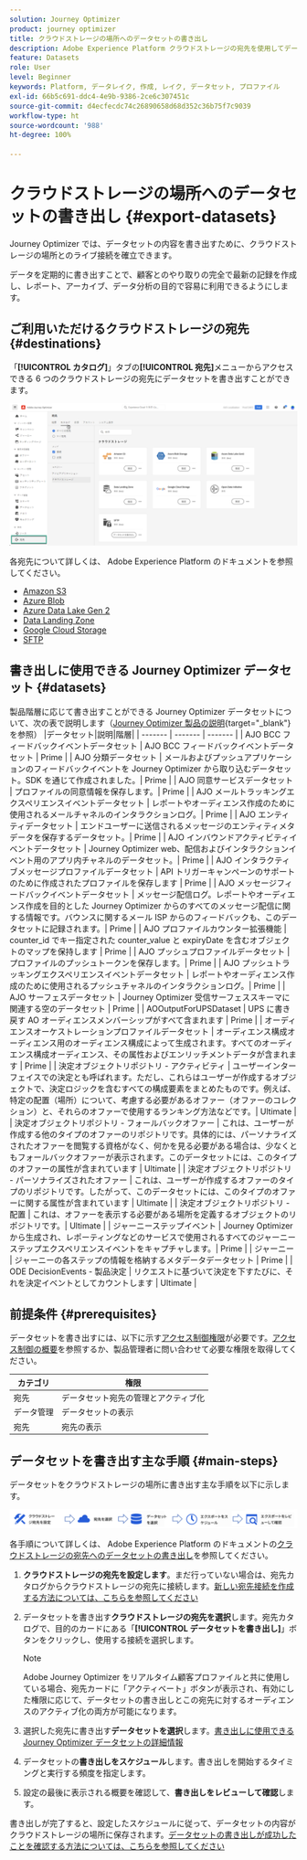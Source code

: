 ```yaml
---
solution: Journey Optimizer
product: journey optimizer
title: クラウドストレージの場所へのデータセットの書き出し
description: Adobe Experience Platform クラウドストレージの宛先を使用してデータセットを書き出す方法について説明します。
feature: Datasets
role: User
level: Beginner
keywords: Platform, データレイク, 作成, レイク, データセット, プロファイル
exl-id: 66b5c691-ddc4-4e9b-9386-2ce6c307451c
source-git-commit: d4ecfecdc74c26890658d68d352c36b75f7c9039
workflow-type: ht
source-wordcount: '988'
ht-degree: 100%

---
```


# クラウドストレージの場所へのデータセットの書き出し {#export-datasets}

Journey Optimizer では、データセットの内容を書き出すために、クラウドストレージの場所とのライブ接続を確立できます。

データを定期的に書き出すことで、顧客とのやり取りの完全で最新の記録を作成し、レポート、アーカイブ、データ分析の目的で容易に利用できるようにします。

## ご利用いただけるクラウドストレージの宛先 {#destinations}

「**[!UICONTROL カタログ]**」タブの&#x200B;**[!UICONTROL 宛先]**&#x200B;メニューからアクセスできる 6 つのクラウドストレージの宛先にデータセットを書き出すことができます。

![](assets/dataset-export-setup.png)


各宛先について詳しくは、 Adobe Experience Platform のドキュメントを参照してください。

* [Amazon S3](https://experienceleague.adobe.com/docs/experience-platform/destinations/catalog/cloud-storage/amazon-s3.html?lang=ja)
* [Azure Blob](https://experienceleague.adobe.com/docs/experience-platform/destinations/catalog/cloud-storage/azure-blob.html?lang=ja)
* [Azure Data Lake Gen 2](https://experienceleague.adobe.com/docs/experience-platform/destinations/catalog/cloud-storage/adls-gen2.html?lang=ja)
* [Data Landing Zone](https://experienceleague.adobe.com/docs/experience-platform/destinations/catalog/cloud-storage/data-landing-zone.html?lang=ja)
* [Google Cloud Storage](https://experienceleague.adobe.com/docs/experience-platform/destinations/catalog/cloud-storage/google-cloud-storage.html?lang=ja)
* [SFTP](https://experienceleague.adobe.com/docs/experience-platform/destinations/catalog/cloud-storage/sftp.html?lang=ja)

## 書き出しに使用できる Journey Optimizer データセット {#datasets}

製品階層に応じて書き出すことができる Journey Optimizer データセットについて、次の表で説明します（[Journey Optimizer 製品の説明](https://helpx.adobe.com/jp/legal/product-descriptions/adobe-journey-optimizer.html){target="_blank"}を参照）
|データセット|説明|階層|
| ------- | ------- | ------- |
| AJO BCC フィードバックイベントデータセット | AJO BCC フィードバックイベントデータセット | Prime |
| AJO 分類データセット | メールおよびプッシュアプリケーションのフィードバックイベントを Journey Optimizer から取り込むデータセット。SDK を通じて作成されました。| Prime |
| AJO 同意サービスデータセット | プロファイルの同意情報を保存します。| Prime |
| AJO メールトラッキングエクスペリエンスイベントデータセット | レポートやオーディエンス作成のために使用されるメールチャネルのインタラクションログ。| Prime |
| AJO エンティティデータセット | エンドユーザーに送信されるメッセージのエンティティメタデータを保存するデータセット。| Prime |
| AJO インバウンドアクティビティイベントデータセット | Journey Optimizer web、配信およびインタラクションイベント用のアプリ内チャネルのデータセット。| Prime |
| AJO インタラクティブメッセージプロファイルデータセット | API トリガーキャンペーンのサポートのために作成されたプロファイルを保存します | Prime |
| AJO メッセージフィードバックイベントデータセット | メッセージ配信ログ。レポートやオーディエンス作成を目的とした Journey Optimizer からのすべてのメッセージ配信に関する情報です。バウンスに関するメール ISP からのフィードバックも、このデータセットに記録されます。| Prime |
| AJO プロファイルカウンター拡張機能 | counter_id でキー指定された counter_value と expiryDate を含むオブジェクトのマップを保持します | Prime |
| AJO プッシュプロファイルデータセット |プロファイルのプッシュトークンを保存します。| Prime |
| AJO プッシュトラッキングエクスペリエンスイベントデータセット | レポートやオーディエンス作成のために使用されるプッシュチャネルのインタラクションログ。| Prime |
| AJO サーフェスデータセット | Journey Optimizer 受信サーフェススキーマに関連する空のデータセット | Prime |
| AOOutputForUPSDataset | UPS に書き戻す AO オーディエンスメンバーシップがすべて含まれます | Prime |
| オーディエンスオーケストレーションプロファイルデータセット | オーディエンス構成オーディエンス用のオーディエンス構成によって生成されます。すべてのオーディエンス構成オーディエンス、その属性およびエンリッチメントデータが含まれます | Prime |
| 決定オブジェクトリポジトリ - アクティビティ | ユーザーインターフェイスでの決定とも呼ばれます。ただし、これらはユーザーが作成するオブジェクトで、決定ロジックを含むすべての構成要素をまとめたものです。例えば、特定の配置（場所）について、考慮する必要があるオファー（オファーのコレクション）と、それらのオファーで使用するランキング方法などです。| Ultimate |
| 決定オブジェクトリポジトリ - フォールバックオファー | これは、ユーザーが作成する他のタイプのオファーのリポジトリです。具体的には、パーソナライズされたオファーを閲覧する資格がなく、何かを見る必要がある場合は、少なくともフォールバックオファーが表示されます。このデータセットには、このタイプのオファーの属性が含まれています | Ultimate |
| 決定オブジェクトリポジトリ - パーソナライズされたオファー | これは、ユーザーが作成するオファーのタイプのリポジトリです。したがって、このデータセットには、このタイプのオファーに関する属性が含まれています | Ultimate |
| 決定オブジェクトリポジトリ - 配置 | これは、オファーを表示する必要がある場所を定義するオブジェクトのリポジトリです。| Ultimate |
| ジャーニーステップイベント | Journey Optimizer から生成され、レポーティングなどのサービスで使用されるすべてのジャーニーステップエクスペリエンスイベントをキャプチャします。| Prime |
| ジャーニー | ジャーニーの各ステップの情報を格納するメタデータデータセット | Prime |
| ODE DecisionEvents - 製品決定 | リクエストに基づいて決定を下すたびに、それを決定イベントとしてカウントします | Ultimate |

## 前提条件 {#prerequisites}

データセットを書き出すには、以下に示す[アクセス制御権限](https://experienceleague.adobe.com/docs/experience-platform/access-control/home.html?lang=ja#permissions)が必要です。[アクセス制御の概要](https://experienceleague.adobe.com/docs/experience-platform/access-control/ui/overview.html?lang=ja)を参照するか、製品管理者に問い合わせて必要な権限を取得してください。

| カテゴリ | 権限 |
|--|--|
| 宛先 | データセット宛先の管理とアクティブ化 |
| データ管理 | データセットの表示 |
| 宛先 | 宛先の表示 |

## データセットを書き出す主な手順 {#main-steps}

データセットをクラウドストレージの場所に書き出す主な手順を以下に示します。

![](assets/dataset-export-process.png)

各手順について詳しくは、 Adobe Experience Platform のドキュメントの[クラウドストレージの宛先へのデータセットの書き出し](https://experienceleague.adobe.com/docs/experience-platform/destinations/ui/activate/export-datasets.html?lang=ja)を参照してください。

1. **クラウドストレージの宛先を設定します**。まだ行っていない場合は、宛先カタログからクラウドストレージの宛先に接続します。[新しい宛先接続を作成する方法については、こちらを参照してください](https://experienceleague.adobe.com/docs/experience-platform/destinations/ui/connect-destination.html?lang=ja#setup)

   <!--![](assets/dataset-export-setup.png)-->

1. データセットを書き出す&#x200B;**クラウドストレージの宛先を選択**&#x200B;します。宛先カタログで、目的のカードにある「**[!UICONTROL データセットを書き出し]**」ボタンをクリックし、使用する接続を選択します。

   <!--![](assets/dataset-export-destination.png)-->

   >[!NOTE]
   >
   >Adobe Journey Optimizer をリアルタイム顧客プロファイルと共に使用している場合、宛先カードに「アクティベート」ボタンが表示され、有効にした権限に応じて、データセットの書き出しとこの宛先に対するオーディエンスのアクティブ化の両方が可能になります。

1. 選択した宛先に書き出す&#x200B;**データセットを選択**&#x200B;します。[書き出しに使用できる Journey Optimizer データセットの詳細情報](#datasets)

   <!--![](assets/dataset-export-dataset-selection.png)-->

1. データセットの&#x200B;**書き出しをスケジュール**&#x200B;します。書き出しを開始するタイミングと実行する頻度を指定します。

   <!--![](assets/dataset-export-schedule.png)-->

1. 設定の最後に表示される概要を確認して、**書き出しをレビューして確認**&#x200B;します。

   <!--![](assets/dataset-export-review.png)-->

書き出しが完了すると、設定したスケジュールに従って、データセットの内容がクラウドストレージの場所に保存されます。[データセットの書き出しが成功したことを確認する方法については、こちらを参照してください](https://experienceleague.adobe.com/docs/experience-platform/destinations/ui/activate/export-datasets.html?lang=ja#verify)
